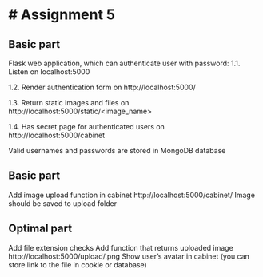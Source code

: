 
<h1># Assignment 5</h1>

<h2>Basic part</h2>
Flask web application, which can authenticate user with password: 1.1. Listen on localhost:5000

1.2. Render authentication form on http://localhost:5000/

1.3. Return static images and files on http://localhost:5000/static/<image_name>

1.4. Has secret page for authenticated users on http://localhost:5000/cabinet

Valid usernames and passwords are stored in MongoDB database
<br>
<h2>Basic part</h2>
Add image upload function in cabinet http://localhost:5000/cabinet/
Image should be saved to upload folder


<br>
<h2>Optimal part</h2>
Add file extension checks
Add function that returns uploaded image http://localhost:5000/upload/<image_name>.png
Show user’s avatar in cabinet (you can store link to the file in cookie or database)
